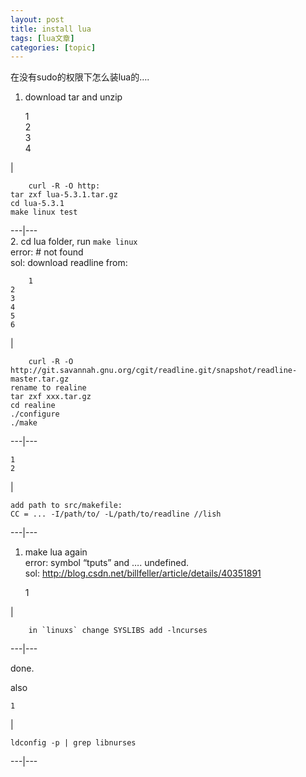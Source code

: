 ```yaml
---
layout: post
title: install lua 
tags: [lua文章]
categories: [topic]
---
```

在没有sudo的权限下怎么装lua的….  

  1. download tar and unzip
    
        1  
    2  
    3  
    4  
    

|

    
        curl -R -O http:  
    tar zxf lua-5.3.1.tar.gz  
    cd lua-5.3.1  
    make linux test  
      
  
---|---  
  2. cd lua folder, run `make linux`  
error: # not found  
sol: download readline from:

    
        1  
    2  
    3  
    4  
    5  
    6  
    

|

    
        curl -R -O http://git.savannah.gnu.org/cgit/readline.git/snapshot/readline-master.tar.gz  
    rename to realine  
    tar zxf xxx.tar.gz  
    cd realine  
    ./configure  
    ./make  
      
  
---|---  

    
    
    1  
    2  
    

|

    
    
    add path to src/makefile:  
    CC = ... -I/path/to/ -L/path/to/readline //lish  
      
  
---|---  
  
  1. make lua again  
error: symbol “tputs” and …. undefined.  
sol: <http://blog.csdn.net/billfeller/article/details/40351891>

    
        1  
    

|

    
        in `linuxs` change SYSLIBS add -lncurses  
      
  
---|---  

done.

also  

    
    
    1  
    

|

    
    
    ldconfig -p | grep libnurses  
      
  
---|---